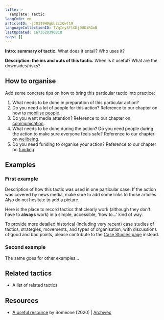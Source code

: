```yaml
---
title: >
  Template: Tactic
langCode: en
articleID: -jJ01I9H0gbLEczQwf19
languageCollectionID: TVqInySflCKj9UKiRGoB
lastUpdated: 1673628396818
tags: []
---
```


**Intro: summary of tactic.** What does it entail? Who uses it?

**Description: the ins and outs of this tactic.** When is it useful? What are the downsides/risks?

## How to organise

Add some concrete tips on how to bring this particular tactic into practice:

1.  What needs to be done in preparation of this particular action?
2.  Do you need a lot of people for this action? Reference to our chapter on how to [mobilise people](/mobilise).
3.  Do you want media attention? Reference to our chapter on [communication](/communication).
4.  What needs to be done during the action? Do you need people during the action to make sure everyone feels safe? Reference to our chapter on [wellbeing](/wellbeing).
5.  Do you need funding to organise your action? Reference to our chapter on [funding](/funding).

## Examples

### First example

Description of how this tactic was used in one particular case. If the action was covered by news media, make sure to add some links to those articles. Also do not hesitate to add a picture.

Here is the place to record tactics that clearly work (although they don't have to **always** work) in a simple, accessible, ‘how to…’ kind of way.

To provide more detailed historical (including very recent) case studies of tactics, strategies, movements, and types of organisation, with discussions of good and bad points, please contribute to the [Case Studies page](/strategy/intel/PESTLE) instead.

### Second example

The same goes for other examples...

## Related tactics

-   A list of related tactics

## Resources

-   [A useful resource](#) by Someone (2020) | [Archived](#)